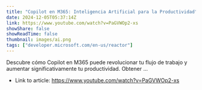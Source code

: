 ```yaml
---
title: "Copilot en M365: Inteligencia Artificial para la Productividad"
date: 2024-12-05T05:37:14Z
link: https://www.youtube.com/watch?v=PaGVWOp2-xs
showShare: false
showReadTime: false
thumbnail: images/ai.png
tags: ["developer.microsoft.com/en-us/reactor"]
---
```

Descubre cómo Copilot en M365 puede revolucionar tu flujo de trabajo y aumentar significativamente tu productividad. Obtener ...

- Link to article: https://www.youtube.com/watch?v=PaGVWOp2-xs